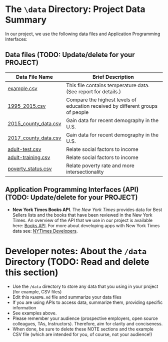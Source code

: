 # The `\data` Directory: Project Data Summary

In our project, we use the following data files and Application Programming Interfaces:

## Data files (TODO: Update/delete for your PROJECT)
|Data File Name | Brief Description|
|---------------| -----------------|
|[example.csv](./example.csv) | This file contains temperature data. (See report for details.)
|[1995_2015.csv](./1995_2015.csv) | Compare the highest levels of education received by different groups of people
|[2015_county_data.csv](./2015_county_data.csv) | Gain data for recent demography in the U.S.
|[2017_county_data.csv](./2017_county_data.csv) | Gain data for recent demography in the U.S.
|[adult-test.csv](./adult-test.csv) | Relate social factors to income
|[adult-training.csv](./adult-training.csv) | Relate social factors to income
|[poverty_status.csv](./poverty_status.csv) | Relate poverty rate and more intersectionality

## Application Programming Interfaces (API) (TODO: Update/delete for your PROJECT)

* **New York Times Books API**. The _New York Times_ provides data for Best
Sellers lists and the books that have been reviewed in the New York Times. An overview of the API that we use in our project is available here: [Books API](https://developer.nytimes.com/docs/books-product/1/overview). For more about developing apps with New York Times data see: [NYTimes Developers](https://developer.nytimes.com/).

# Developer notes: About the `/data` Directory (TODO: Read and delete this section)

* Use the `/data` directory to store any data that you using in your project (for example, CSV files)
* Edit this `README.md` file and summarize your data files
* If you are using APIs to access data, summarize them, providing specific information
* See examples above.
* Please remember your audience (prospective employers, open source colleagues, TAs, Instructors). Therefore,
aim for clarity and conciseness.
* When done, be sure to delete these NOTE sections and the example CSV file (which are intended for you, of course, not your audience!)
